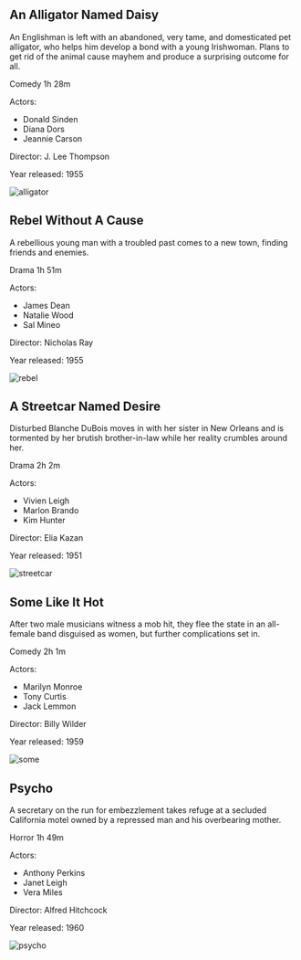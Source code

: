 ## An Alligator Named Daisy
An Englishman is left with an abandoned, very tame, and domesticated pet alligator, who helps him develop a bond with a young Irishwoman. Plans to get rid of the animal cause mayhem and produce a surprising outcome for all.

Comedy
1h 28m

Actors:
- Donald Sinden
- Diana Dors
- Jeannie Carson

Director: 
J. Lee Thompson

Year released:
1955

![alligator](/assets/movies/an-alligator-named-daisy.jpg)

## Rebel Without A Cause
A rebellious young man with a troubled past comes to a new town, finding friends and enemies.

Drama 
1h 51m

Actors: 
- James Dean
- Natalie Wood
- Sal Mineo

Director: 
Nicholas Ray

Year released:
1955

![rebel](/assets/movies/rebel-without-a-cause.jpg)

## A Streetcar Named Desire
Disturbed Blanche DuBois moves in with her sister in New Orleans and is tormented by her brutish brother-in-law while her reality crumbles around her.

Drama
2h 2m

Actors: 
- Vivien Leigh
- Marlon Brando
- Kim Hunter

Director:
Elia Kazan

Year released: 
1951 

![streetcar](/assets/movies/a-streetcar-named-desire.jpg)

## Some Like It Hot
After two male musicians witness a mob hit, they flee the state in an all-female band disguised as women, but further complications set in.

Comedy 
2h 1m

Actors: 
- Marilyn Monroe
- Tony Curtis
- Jack Lemmon

Director:
Billy Wilder

Year released: 
1959

![some](/assets/movies/some-like-it-hot.png)

## Psycho
A secretary on the run for embezzlement takes refuge at a secluded California motel owned by a repressed man and his overbearing mother.

Horror
1h 49m

Actors: 
- Anthony Perkins
- Janet Leigh
- Vera Miles

Director:
Alfred Hitchcock

Year released: 
1960

![psycho](/assets/movies/psycho.jpg)
